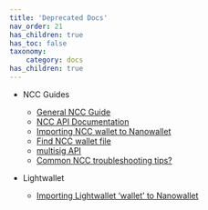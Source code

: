 ```yaml
---
title: 'Deprecated Docs'
nav_order: 21
has_children: true
has_toc: false
taxonomy:
    category: docs
has_children: true
---
```


* NCC Guides
    * [General NCC Guide](https://blog.nem.io/nem-quick-start-guide/)
    * [NCC API Documentation](https://www.nem.io/ncc/index.html)
    * [Importing NCC wallet to Nanowallet](https://forum.nem.io/t/exporting-wallet-from-ncc-into-nanowallet/3011)
    * [Find NCC wallet file](https://blog.nem.io/how-to-find-export-or-delete-your-wallet-and-address-book-file/)
    * [multisig API](https://blog.nem.io/multisig-api-programming-tutorial/)
    * [Common NCC troubleshooting tips?]()

* Lightwallet
    * [Importing Lightwallet ‘wallet’ to Nanowallet]()